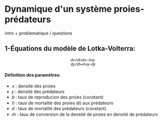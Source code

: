 # Dynamique d'un système proies-prédateurs
intro + problematique / questions
## 1-Équations du modèle de Lotka-Volterra:
                                  𝑑𝑥/𝑑𝑡=𝑏𝑥−ℎ𝑥𝑦 
                                  𝑑𝑦/𝑑𝑡=𝜖ℎ𝑥𝑦−𝑑𝑦
#### Définition des paramètres:
- 𝑥 : densité des proies
- 𝑦 : densité des prédateurs
- 𝑏 : taux de reproducion des proies (constant)
- ℎ : taux de mortalité des proies dû aux prédateurs
- 𝑑 : taux de mortalité des prédateurs (constant)
- 𝜖ℎ : taux de conversion de la densité de proies en densité de prédateurs
